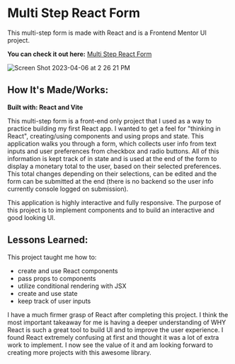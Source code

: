 # Multi Step React Form

This multi-step form is made with React and is a Frontend Mentor UI project.

**You can check it out here:** [Multi Step React Form](https://multi-step-form-react-hwm.netlify.app/)

![Screen Shot 2023-04-06 at 2 26 21 PM](https://user-images.githubusercontent.com/103898493/230464063-e9b897a7-900f-48b3-b191-18ca77052620.png)

## How It's Made/Works:
**Built with: React and Vite**

This multi-step form is a front-end only project that I used as a way to practice building my first React app. I wanted to get a feel for "thinking in
React", creating/using components and using props and state. This application walks you through a form, which collects user info from text
inputs and user preferences from checkbox and radio buttons. All of this information is kept track of in state and is used at the end of the form to 
display a monetary total to the user, based on their selected preferences. This total changes depending on their selections, can be edited and the form
can be submitted at the end (there is no backend so the user info currently console logged on submission).

This application is highly interactive and fully responsive. The purpose of this project is to implement components and to build an interactive and good
looking UI.

## Lessons Learned:

This project taught me how to:
- create and use React components
- pass props to components
- utilize conditional rendering with JSX
- create and use state
- keep track of user inputs

I have a much firmer grasp of React after completing this project. I think the most important takeaway for me is having a deeper understanding of WHY
React is such a great tool to build UI and to improve the user experience. I found React extremely confusing at first and thought it was a lot of extra
work to implement. I now see the value of it and am looking forward to creating more projects with this awesome library.
